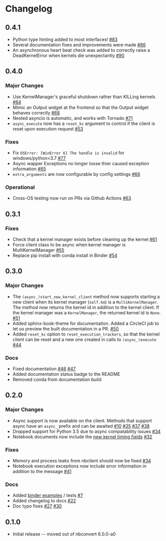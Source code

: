 # Changelog

## 0.4.1

- Python type hinting added to most interfaces! [#83](https://github.com/jupyter/nbclient/pull/83)
- Several documentation fixes and improvements were made [#86](https://github.com/jupyter/nbclient/pull/86)
- An asynchronous heart beat check was added to correctly raise a DeadKernelError when kernels die unexpectantly [#90](https://github.com/jupyter/nbclient/pull/90)

## 0.4.0

### Major Changes

- Use KernelManager's graceful shutdown rather than KILLing kernels [#64](https://github.com/jupyter/nbclient/pull/64)
- Mimic an Output widget at the frontend so that the Output widget behaves correctly [#68](https://github.com/jupyter/nbclient/pull/68)
- Nested asyncio is automatic, and works with Tornado [#71](https://github.com/jupyter/nbclient/pull/71)
- `async_execute` now has a `reset_kc` argument to control if the client is reset upon execution request [#53](https://github.com/jupyter/nbclient/pull/53)

### Fixes

- Fix `OSError: [WinError 6] The handle is invalid` for windows/python<3.7 [#77](https://github.com/jupyter/nbclient/pull/77)
- Async wapper Exceptions no longer loose thier caused exception information [#65](https://github.com/jupyter/nbclient/pull/65)
- `extra_arguments` are now configurable by config settings [#66](https://github.com/jupyter/nbclient/pull/66)

### Operational

- Cross-OS testing now run on PRs via Github Actions [#63](https://github.com/jupyter/nbclient/pull/63)

## 0.3.1

### Fixes

- Check that a kernel manager exists before cleaning up the kernel [#61](https://github.com/jupyter/nbclient/pull/61)
- Force client class to be async when kernel manager is MultiKernelManager [#55](https://github.com/jupyter/nbclient/pull/55)
- Replace pip install with conda install in Binder [#54](https://github.com/jupyter/nbclient/pull/54)

## 0.3.0

### Major Changes

- The `(async_)start_new_kernel_client` method now supports starting a new client when its kernel manager (`self.km`) is a `MultiKernelManager`. The method now returns the kernel id in addition to the kernel client. If the kernel manager was a `KernelManager`, the returned kernel id is `None`. [#51](https://github.com/jupyter/nbclient/pull/51)
- Added sphinx-book-theme for documentation. Added a CircleCI job to let us preview the built documentation in a PR. [#50](https://github.com/jupyter/nbclient/pull/50)
- Added `reset_kc` option to `reset_execution_trackers`, so that the kernel client can be reset and a new one created in calls to `(async_)execute` [#44](https://github.com/jupyter/nbclient/pull/44)

### Docs

- Fixed documentation [#46](https://github.com/jupyter/nbclient/pull/46) [#47](https://github.com/jupyter/nbclient/pull/47)
- Added documentation status badge to the README
- Removed conda from documentation build

## 0.2.0

### Major Changes

- Async support is now available on the client. Methods that support async have an `async_` prefix and can be awaited [#10](https://github.com/jupyter/nbclient/pull/10) [#35](https://github.com/jupyter/nbclient/pull/35) [#37](https://github.com/jupyter/nbclient/pull/37) [#38](https://github.com/jupyter/nbclient/pull/38)
- Dropped support for Python 3.5 due to async compatability issues [#34](https://github.com/jupyter/nbclient/pull/34)
- Notebook documents now include the [new kernel timing fields](https://github.com/jupyter/nbformat/pull/144) [#32](https://github.com/jupyter/nbclient/pull/32)

### Fixes

- Memory and process leaks from nbclient should now be fixed [#34](https://github.com/jupyter/nbclient/pull/34)
- Notebook execution exceptions now include error information in addition to the message [#41](https://github.com/jupyter/nbclient/pull/41)

### Docs

- Added [binder examples](https://mybinder.org/v2/gh/jupyter/nbclient/master?filepath=binder%2Frun_nbclient.ipynb) / tests [#7](https://github.com/jupyter/nbclient/pull/7)
- Added changelog to docs [#22](https://github.com/jupyter/nbclient/pull/22)
- Doc typo fixes [#27](https://github.com/jupyter/nbclient/pull/27) [#30](https://github.com/jupyter/nbclient/pull/30)

## 0.1.0

- Initial release -- moved out of nbconvert 6.0.0-a0
